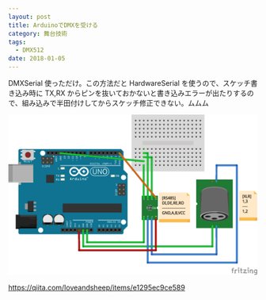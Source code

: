 ```yaml
---
layout: post
title: ArduinoでDMXを受ける
category: 舞台技術
tags:
  - DMX512
date: 2018-01-05
---
```


DMXSerial 使っただけ。この方法だと HardwareSerial を使うので、スケッチ書き込み時に TX,RX からピンを抜いておかないと書き込みエラーが出たりするので、組み込みで半田付けしてからスケッチ修正できない。ムムム

![null](./images/20180105190616.png)

<https://qiita.com/loveandsheep/items/e1295ec9ce589>
